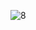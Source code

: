 ![8](https://user-images.githubusercontent.com/56713634/72675423-2f9de000-3ac7-11ea-873f-6014ab2c3deb.jpg)

